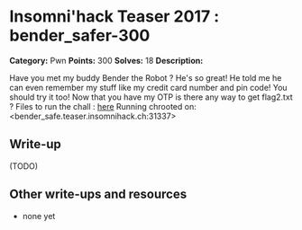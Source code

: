 # Insomni'hack Teaser 2017 : bender_safer-300

**Category:** Pwn
**Points:** 300
**Solves:** 18
**Description:**

Have you met my buddy Bender the Robot ? He's so great!
He told me he can even remember my stuff like my credit
card number and pin code! You should try it too!
Now that you have my OTP is there any way to get flag2.txt ?
Files to run the chall : [here](../../reverse/bender_safe-50/bender_safe.tgz)
Running chrooted on: <bender_safe.teaser.insomnihack.ch:31337>

## Write-up

(TODO)

## Other write-ups and resources

* none yet
